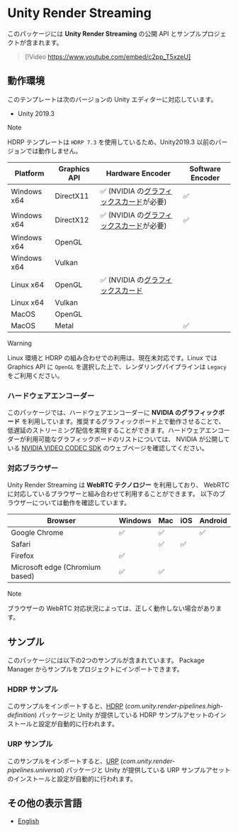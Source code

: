 # Unity Render Streaming

このパッケージには **Unity Render Streaming** の公開 API とサンプルプロジェクトが含まれます。

> [!Video https://www.youtube.com/embed/c2pp_T5xzeU]

## 動作環境

このテンプレートは次のバージョンの Unity エディターに対応しています。
- Unity 2019.3

> [!NOTE]
> HDRP テンプレートは `HDRP 7.3` を使用しているため、Unity2019.3 以前のバージョンでは動作しません。

| Platform    | Graphics API | Hardware Encoder                                                                                                             | Software Encoder   |
| ----------- | ------------ | ---------------------------------------------------------------------------------------------------------------------------- | ------------------ |
| Windows x64 | DirectX11    | :white_check_mark: (NVIDIA の[グラフィックスカード](https://developer.nvidia.com/video-encode-decode-gpu-support-matrix)が必要) | :white_check_mark: |
| Windows x64 | DirectX12    | :white_check_mark: (NVIDIA の[グラフィックスカード](https://developer.nvidia.com/video-encode-decode-gpu-support-matrix)が必要) | :white_check_mark: |
| Windows x64 | OpenGL       |                                                                                                                              |                    |
| Windows x64 | Vulkan       |                                                                                                                              |                    |
| Linux x64   | OpenGL       | :white_check_mark: (NVIDIA の[グラフィックスカード]((https://developer.nvidia.com/video-encode-decode-gpu-support-matrix)が必要) |                    |
| Linux x64   | Vulkan       |                                                                                                                              |                    |
| MacOS       | OpenGL       |                                                                                                                              |                    |
| MacOS       | Metal        |                                                                                                                              | :white_check_mark: |

> [!WARNING]
> Linux 環境と HDRP の組み合わせでの利用は、現在未対応です。Linux では Graphics API に `OpenGL` を選択した上で、レンダリングパイプラインは `Legacy` をご利用ください。

### ハードウェアエンコーダー

このパッケージでは、ハードウェアエンコーダーに **NVIDIA のグラフィックボード** を利用しています。推奨するグラフィックボード上で動作させることで、低遅延のストリーミング配信を実現することができます。ハードウェアエンコーダーが利用可能なグラフィックボードのリストについては、 NVIDIA が公開している [NVIDIA VIDEO CODEC SDK](https://developer.nvidia.com/video-encode-decode-gpu-support-matrix) のウェブページを確認してください。

### 対応ブラウザー

Unity Render Streaming は **WebRTC テクノロジー** を利用しており、 WebRTC に対応しているブラウザーと組み合わせて利用することができます。
以下のブラウザーについては動作を確認しています。

| Browser                           | Windows            | Mac                | iOS                | Android            |
| --------------------------------- | ------------------ | ------------------ | ------------------ | ------------------ |
| Google Chrome                     | :white_check_mark: | :white_check_mark: |                    | :white_check_mark: |
| Safari                            |                    | :white_check_mark: | :white_check_mark: |                    |
| Firefox                           | :white_check_mark: |                    |                    |                    |
| Microsoft edge (Chromium based)   | :white_check_mark: | :white_check_mark: |                    |                    |

> [!NOTE]
> ブラウザーの WebRTC 対応状況によっては、正しく動作しない場合があります。

## サンプル

このパッケージには以下の2つのサンプルが含まれています。 Package Manager からサンプルをプロジェクトにインポートできます。

### HDRP サンプル

このサンプルをインポートすると、[HDRP](https://docs.unity3d.com/Packages/com.unity.render-pipelines.high-definition@latest) (*com.unity.render-pipelines.high-definition*) パッケージと Unity が提供している HDRP サンプルアセットのインストールと設定が自動的に行われます。

### URP サンプル

このサンプルをインポートすると、[URP](https://docs.unity3d.com/Packages/com.unity.render-pipelines.universal@latest) (*com.unity.render-pipelines.universal*) パッケージと Unity が提供している URP サンプルアセットのインストールと設定が自動的に行われます。

## その他の表示言語

- [English](../index.md)